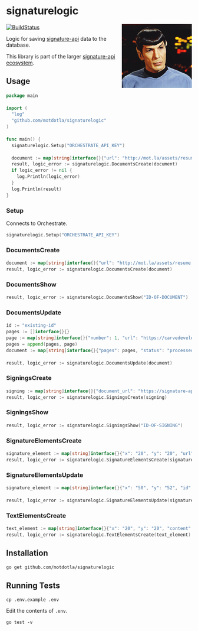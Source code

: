 # signaturelogic

<img src="https://raw.githubusercontent.com/motdotla/signaturelogic/master/signaturelogic.gif" alt="signaturelogic" align="right" width="190" />

[![BuildStatus](https://travis-ci.org/motdotla/signaturelogic.png?branch=master)](https://travis-ci.org/motdotla/signaturelogic)

Logic for saving [signature-api](https://github.com/motdotla/signature-api) data to the database.

This library is part of the larger [signature-api ecosystem](https://github.com/motdotla/signature-api).

## Usage

```go
package main

import (
  "log"
  "github.com/motdotla/signaturelogic"
)

func main() {
  signaturelogic.Setup("ORCHESTRATE_API_KEY")

  document := map[string]interface{}{"url": "http://mot.la/assets/resume.pdf"}
  result, logic_error := signaturelogic.DocumentsCreate(document)
  if logic_error != nil {
    log.Println(logic_error)
  }
  log.Println(result)
}
```

### Setup

Connects to Orchestrate.

```go
signaturelogic.Setup("ORCHESTRATE_API_KEY")
```

### DocumentsCreate

```go
document := map[string]interface{}{"url": "http://mot.la/assets/resume.pdf"}
result, logic_error := signaturelogic.DocumentsCreate(document)
```

### DocumentsShow

```go
result, logic_error := signaturelogic.DocumentsShow("ID-OF-DOCUMENT")
```

### DocumentsUpdate

```go
id := "existing-id"
pages := []interface{}{}
page := map[string]interface{}{"number": 1, "url": "https://carvedevelopment.s3.amazonaws.com/87911158-edbc-488b-6e60-960d67809107/1.png"}
pages = append(pages, page)
document := map[string]interface{}{"pages": pages, "status": "processed", "id": id}

result, logic_error := signaturelogic.DocumentsUpdate(document)
```

### SigningsCreate

```go
signing := map[string]interface{}{"document_url": "https://signature-api.herokuapp.com/api/v0/documents/ef7ba0c7-dab7-425a-b849-d8157c40cd83.json"}
result, logic_error := signaturelogic.SigningsCreate(signing)
```

### SigningsShow

```go
result, logic_error := signaturelogic.SigningsShow("ID-OF-SIGNING")
```

### SignatureElementsCreate

```go
signature_element := map[string]interface{}{"x": "20", "y": "20", "url": "data:image/gif;base64,R0lGODlhRAIEAaIAAOLi1v7..", "page_number": "1", "signing_id": "123456"}
result, logic_error := signaturelogic.SignatureElementsCreate(signature_element)
```

### SignatureElementsUpdate

```go
signature_element := map[string]interface{}{"x": "50", "y": "52", "id": "some-id"}

result, logic_error := signaturelogic.SignatureElementsUpdate(signature_element)
```

### TextElementsCreate

```go
text_element := map[string]interface{}{"x": "20", "y": "20", "content": "Some content", "page_number": "1", "signing_id": "123456"}
result, logic_error := signaturelogic.TextElementsCreate(text_element)
```

## Installation

```
go get github.com/motdotla/signaturelogic
```

## Running Tests

```
cp .env.example .env
```

Edit the contents of `.env`.

```
go test -v
```
